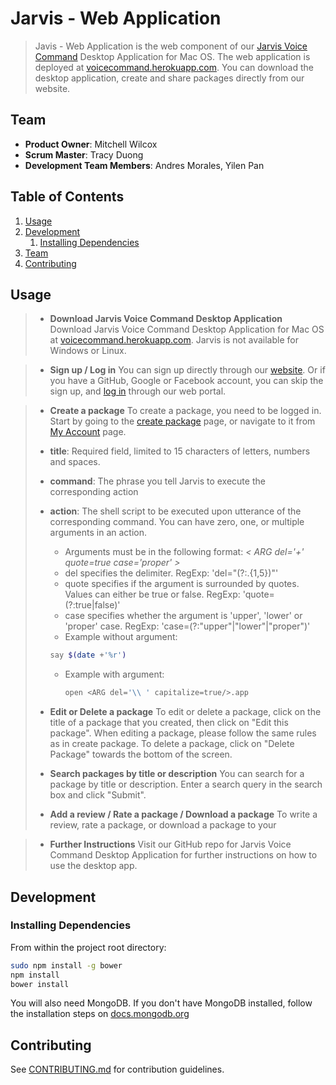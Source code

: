 # Jarvis - Web Application

> Javis - Web Application is the web component of our [Jarvis Voice Command](https://github.com/UncomfortableEggnog/UncomfortableEggnog-Desktop) Desktop Application for Mac OS.  The web application is deployed at [voicecommand.herokuapp.com](https://voicecommand.herokuapp.com).  You can download the desktop application, create and share packages directly from our website.

## Team

  - __Product Owner__: Mitchell Wilcox
  - __Scrum Master__: Tracy Duong
  - __Development Team Members__: Andres Morales, Yilen Pan

## Table of Contents

1. [Usage](#Usage)
1. [Development](#development)
    1. [Installing Dependencies](#installing-dependencies)
1. [Team](#team)
1. [Contributing](#contributing)

## Usage

> - __Download Jarvis Voice Command Desktop Application__
> Download Jarvis Voice Command Desktop Application for Mac OS at [voicecommand.herokuapp.com](http://voicecommand.herokuapp.com).  Jarvis is not available for Windows or Linux.


> - __Sign up / Log in__
> You can sign up directly through our [website](https://http://voicecommand.herokuapp.com/#/signup).  Or if you have a GitHub, Google or Facebook account, you can skip the sign up, and [log in](http://http://voicecommand.herokuapp.com/#/login) through our web portal.


> - __Create a package__
> To create a package, you need to be logged in.  Start by going to the [create package](http://http://voicecommand.herokuapp.com/#/package/create) page, or navigate to it from [My Account](http://http://voicecommand.herokuapp.com/#/user/tpduong) page.
>
>  - **title**: Required field, limited to 15 characters of letters, numbers and spaces.
>
>  - **command**: The phrase you tell Jarvis to execute the corresponding action
>
>  - **action**: The shell script to be executed upon utterance of the corresponding command.  You can have zero, one, or multiple arguments in an action.  
>    - Arguments must be in the following format: _< ARG del='+' quote=true case='proper' >_
>    - del specifies the delimiter. RegExp: 'del="(?:.{1,5})"'
>    - quote specifies if the argument is surrounded by quotes.  Values can either be true or false. RegExp: 'quote=(?:true|false)'
>    - case specifies whether the argument is 'upper', 'lower' or 'proper' case. RegExp: 'case=(?:"upper"|"lower"|"proper")'
>    - Example without argument:
>     ```sh
>     say $(date +'%r')
>     ```
>    - Example with argument:
>      ```sh
>      open <ARG del='\\ ' capitalize=true/>.app
>      ```
>
> - __Edit or Delete a package__
> To edit or delete a package, click on the title of a package that you created, then click on "Edit this package".  When editing a package, please follow the same rules as in create package.  To delete a package, click on "Delete Package" towards the bottom of the screen.
>
>
> - __Search packages by title or description__
> You can search for a package by title or description.  Enter a search query in the search box and click "Submit".
>
>
> - __Add a review / Rate a package / Download a package__
> To write a review, rate a package, or download a package to your

> - __Further Instructions__
> Visit our GitHub repo for Jarvis Voice Command Desktop Application for further instructions on how to use the desktop app.


## Development

### Installing Dependencies

From within the project root directory:

```sh
sudo npm install -g bower
npm install
bower install

```
You will also need MongoDB.  If you don't have MongoDB installed, follow the installation steps on [docs.mongodb.org](https://docs.mongodb.org/manual/tutorial/install-mongodb-on-os-x/)

## Contributing

See [CONTRIBUTING.md](CONTRIBUTING.md) for contribution guidelines.
